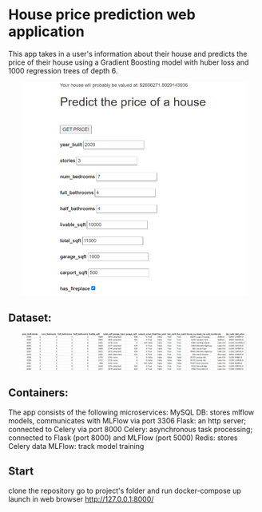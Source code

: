 # House price prediction web application
This app takes in a user's information about their house and predicts the price of their house using a Gradient Boosting model with huber loss and 1000 regression trees of depth 6.

<p align="center">
  <img src="example.png" width="450" title="example">
</p>

## Dataset:
<p align="center">
  <img src="dataset.png" width="450" title="example">
</p>

## Containers:
The app consists of the following microservices:
MySQL DB: stores mlflow models, communicates with MLFlow via port 3306
Flask: an http server; connected to Celery via port 8000
Celery: asynchronous task processing; connected to Flask (port 8000) and MLFlow (port 5000)
Redis: stores Celery data
MLFlow: track model training

## Start 
clone the repository
go to project's folder and run docker-compose up 
launch in web browser http://127.0.0.1:8000/


